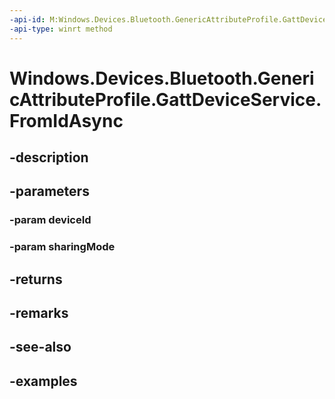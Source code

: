 ```yaml
---
-api-id: M:Windows.Devices.Bluetooth.GenericAttributeProfile.GattDeviceService.FromIdAsync(System.String,Windows.Devices.Bluetooth.GenericAttributeProfile.GattSharingMode)
-api-type: winrt method
---
```


<!-- Method syntax.
public IAsyncOperation<GattDeviceService> GattDeviceService.FromIdAsync(String deviceId, GattSharingMode sharingMode)
-->

# Windows.Devices.Bluetooth.GenericAttributeProfile.GattDeviceService.FromIdAsync

## -description

## -parameters

### -param deviceId

### -param sharingMode

## -returns

## -remarks

## -see-also

## -examples

